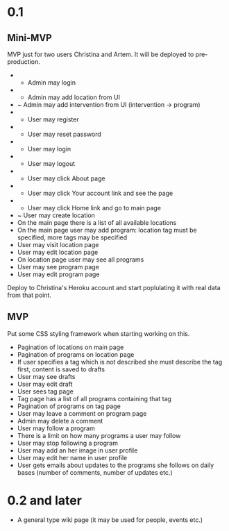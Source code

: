 # 0.1

## Mini-MVP

MVP just for two users Christina and Artem. It will be deployed to pre-production.

- + Admin may login
- + Admin may add location from UI
- ~ Admin may add intervention from UI (intervention -> program)
- + User may register
- + User may reset password
- + User may login
- + User may logout
- + User may click About page
- + User may click Your account link and see the page
- + User may click Home link and go to main page
- ~ User may create location
- On the main page there is a list of all available locations
- On the main page user may add program: location tag must be specified, more tags may be specified
- User may visit location page
- User may edit location page
- On location page user may see all programs
- User may see program page
- User may edit program page

Deploy to Christina's Heroku account and start poplulating it with real data from that point.

## MVP

Put some CSS styling framework when starting working on this.

- Pagination of locations on main page
- Pagination of programs on location page
- If user specifies a tag which is not described she must describe the tag first, content is saved to drafts
- User may see drafts
- User may edit draft
- User sees tag page
- Tag page has a list of all programs containing that tag
- Pagination of programs on tag page
- User may leave a comment on program page
- Admin may delete a comment
- User may follow a program
- There is a limit on how many programs a user may follow
- User may stop following a program
- User may add an her image in user profile
- User may edit her name in user profile
- User gets emails about updates to the programs she follows on daily bases (number of comments, number of updates etc.)


# 0.2 and later

- A general type wiki page (it may be used for people, events etc.)

